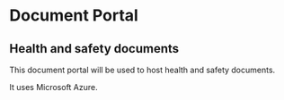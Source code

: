# Document Portal

## Health and safety documents

This document portal will be used to host health and safety documents.

It uses Microsoft Azure.
